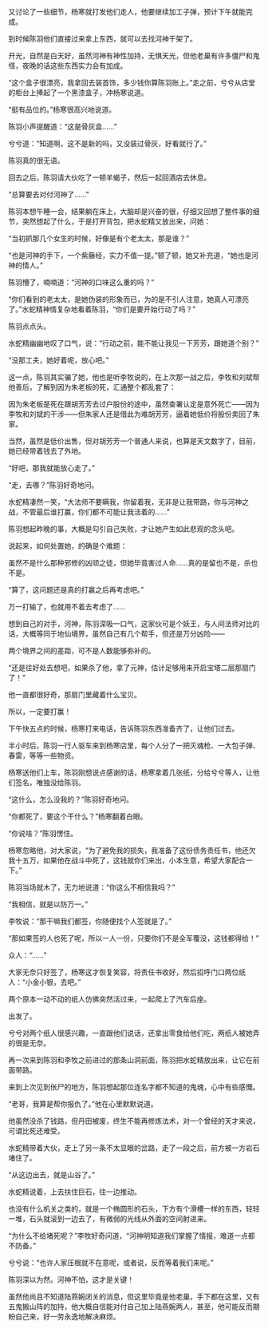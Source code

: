 又讨论了一些细节，杨寒就打发他们走人，他要继续加工子弹，预计下午就能完成。

到时候陈羽他们直接过来拿上东西，就可以去找河神干架了。

开光，自然是白天好，虽然河神有神性加持，无惧天光，但他老巢有许多僵尸和鬼怪，夜晚的话这些东西实力会有加成。

“这个盒子很漂亮，我拿回去装首饰，多少钱你算陈羽账上。”走之前，兮兮从店堂的柜台上捧起了一个黑漆盒子，冲杨寒说道。

“挺有品位的。”杨寒很高兴地说道。

陈羽小声提醒道：“这是骨灰盒……”

兮兮道：“知道啊，这不是新的吗，又没装过骨灰，好看就行了。”

陈羽真的很无语。

回去之后，陈羽请大伙吃了一顿羊蝎子，然后一起回酒店去休息。

“总算要去对付河神了……”

陈羽本想午睡一会，结果躺在床上，大脑却是兴奋的很，仔细又回想了整件事的细节，突然想起了什么，于是打开背包，把水蛇精又放出来，问她：

“当初抓那几个女生的时候，好像是有个老太太，那是谁？”

“也是河神的手下，一个紫藤经，实力不值一提。”顿了顿，她又补充道，“她也是河神的情人。”

陈羽懵了，喃喃道：“河神的口味这么重的吗？”

“你们看到的老太太，是她伪装的形象而已，为的是不引人注意，她真人可漂亮了。”水蛇精神情复杂地看着陈羽，“你们是要开始行动了吗？”

陈羽点点头。

水蛇精幽幽地叹了口气，说：“行动之前，能不能让我见一下芳芳，跟她道个别？”

“没那工夫，她好着呢，放心吧。”

这一点，陈羽其实骗了她，他也是听李牧说的，在上次那一战之后，李牧和刘斌帮他善后，了解到因为朱老板的死，汇通整个都乱套了：

因为朱老板是死在跟胡芳芳去过户股份的途中，虽然查署认定是意外死亡——因为李牧和刘斌的干涉——但朱家人还是借此为难胡芳芳，逼着她低价将股份卖回了朱家。

当然，虽然是低价出售，但对胡芳芳一个普通人来说，也算是天文数字了，目前，她已经带着钱去了外地。

“好吧，那我就能放心走了。”

“走，去哪？”陈羽好奇地问。

水蛇精凄然一笑，“大法师不要瞒我，你留着我，无非是让我带路，你与河神之战，不管最后谁打赢，你们都不可能让我活着的……”

陈羽想起昨晚的事，大概是勾引自己失败，才让她产生如此悲观的念头吧。

说起来，如何处置她，的确是个难题：

虽然不是什么那种邪修的凶顽之徒，但她毕竟害过人命……真的是留也不是，杀也不是。

“算了，这问题还是真的打赢之后再考虑吧。”

万一打输了，也就用不着去考虑了……

想到自己的对手，河神，陈羽深吸一口气，这家伙可是个妖王，与人间法师对比的话，大概等同于地仙境界，虽然自己有几个帮手，但还是万分凶险——

两个境界之间的差距，可不是人数能够弥补的。

“还是往好处去想吧，如果杀了他，拿了元神，估计足够用来开启宝塔二层那扇门了！”

他一直都很好奇，那扇门里藏着什么宝贝。

所以，一定要打赢！

下午快五点的时候，杨寒打来电话，告诉陈羽东西准备齐了，让他们过去。

半小时后，陈羽一行人驱车来到杨寒店里，每个人分了一把灭魂枪、一大包子弹、春雷，等等一些物资。

杨寒送他们上车，陈羽刚想说点感谢的话，杨寒拿着几张纸，分给兮兮等人，让他们签名，唯独没给陈羽。

“这什么，怎么没我的？”陈羽好奇地问。

“你都死了，要这个干什么？”杨寒翻着白眼。

“你说啥？”陈羽愣住。

杨寒忽略他，对大家说，“为了避免我的损失，我准备了这份债务责任书，他还欠我十五万，如果他在战斗中死了，这钱就你们来出，小本生意，希望大家配合一下。”

陈羽当场就木了，无力地说道：“你这么不相信我吗？”

“我相信，就是以防万一。”

李牧说：“那干嘛我们都签，你随便找个人签就是了。”

“那如果签的人也死了呢，所以一人一份，只要你们不是全军覆没，这钱都得给！”

众人：“……”

大家无奈只好签了，杨寒这才恢复笑容，将责任书收好，然后招呼门口两位纸人：“小金小银，去吧。”

两个原本一动不动的纸人仿佛突然活过来，一起爬上了汽车后座。

出发了。

兮兮对两个纸人很感兴趣，一直跟他们说话，还拿出零食给他们吃，两纸人被她弄的很是无奈。

再一次来到陈羽和李牧之前进过的那条山洞前面，陈羽把水蛇精放出来，让它在前面带路。

来到上次见到伥尸的地方，陈羽想起那位连名字都不知道的鬼魂，心中有些感慨。

“老哥，我算是帮你报仇了。”他在心里默默说道。

他虽然没杀了钱路，但丹田被废，终生不能再修炼法术，对一个曾经的天才来说，可谓比死还难受。

水蛇精带着大伙，走上了另一条不太显眼的岔路，走了一段之后，前方被一方岩石堵住了。

“从这边出去，就是山谷了。”

水蛇精说着，上去扶住巨石，往一边推动。

也没有什么机关之类的，就是一个椭圆形的石头，下方有个滑槽一样的东西，轻轻一堆，石头就滚到一边去了，有微弱的光线从外面的空间射进来。

“为什么不给堵死呢？”李牧好奇问道，“河神明知道我们掌握了情报，难道一点都不防备。”

兮兮说：“也许人家压根就不在意呢，或者说，反而等着我们来呢。”

陈羽深以为然。河神不怕，这才是关键！

虽然他尚且不知道陆燕婉闭关的消息，但这里毕竟是他老巢，手下都在这里，又有五鬼搬山阵的加持，他大概自信能对付自己加上陆燕婉两人，甚至，他可能反而期盼自己来，好一劳永逸地解决麻烦。
